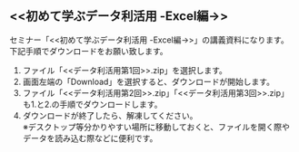 ## <<初めて学ぶデータ利活用 -Excel編->>
セミナー「<<初めて学ぶデータ利活用 -Excel編->>」の講義資料になります。
下記手順でダウンロードをお願い致します。
1. ファイル「<<データ利活用第1回>>.zip」を選択します。
2. 画面左端の「Download」を選択すると、ダウンロードが開始します。
3. ファイル「<<データ利活用第2回>>.zip」「<<データ利活用第3回>>.zip」も1.と2.の手順でダウンロードします。
4. ダウンロードが終了したら、解凍してください。<br/>
※デスクトップ等分かりやすい場所に移動しておくと、ファイルを開く際やデータを読み込む際などに便利です。
